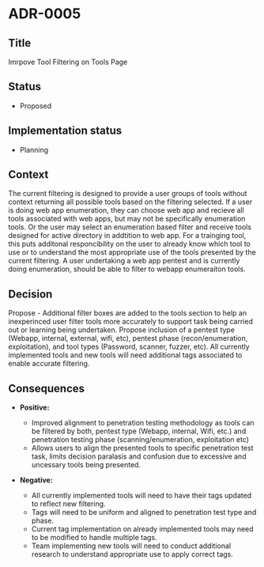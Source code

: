 # ADR-0005

## Title

Imrpove Tool Filtering on Tools Page

## Status

-   Proposed

## Implementation status

-   Planning

## Context

The current filtering is designed to provide a user groups of tools without context returning all possible tools based on the filtering selected. If a user is doing web app enumeration, they can choose web app and recieve all tools associated with web apps, but may not be specifically enumeration tools. Or the user may select an enumeration based filter and receive tools designed for active directory in addtition to web app. For a trainging tool, this puts additonal responcibility on the user to already know which tool to use or to understand the most appropriate use of the tools presented by the current filtering. A user undertaking a web app pentest and is currently doing enumeration, should be able to filter to webapp enumeraiton tools.

## Decision

Propose - Additional filter boxes are added to the tools section to help an inexperinced user filter tools more accurately to support task being carried out or learning being undertaken. Propose inclusion of a pentest type (Webapp, internal, external, wifi, etc), pentest phase (recon/enumeration, exploitation), and tool types (Password, scanner, fuzzer, etc). All currently implemented tools and new tools will need additional tags associated to enable accurate filtering.

## Consequences

-   **Positive:**
    -   Improved alignment to penetration testing methodology as tools can be filtered by both, pentest type (Webapp, internal, Wifi, etc.) and penetration testing phase (scanning/enumeration, exploitation etc)
    -	Allows users to align the presented tools to specific penetration test task, limits decision paralasis and confusion due to excessive and uncessary tools being presented.

-   **Negative:**
    -   All currently implemented tools will need to have their tags updated to reflect new filtering.
    -	Tags will need to be uniform and aligned to penetration test type and phase.
    -	Current tag implementation on already implemented tools may need to be modified to handle multiple tags.
    -	Team implementing new tools will need to conduct additional research to understand appropriate use to apply correct tags.

